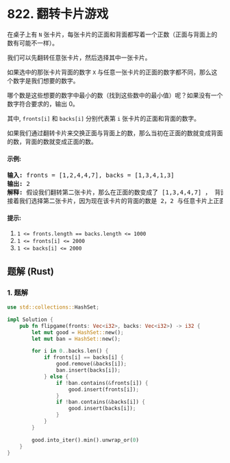 # 822. 翻转卡片游戏
在桌子上有 `N` 张卡片，每张卡片的正面和背面都写着一个正数（正面与背面上的数有可能不一样）。

我们可以先翻转任意张卡片，然后选择其中一张卡片。

如果选中的那张卡片背面的数字 `X` 与任意一张卡片的正面的数字都不同，那么这个数字是我们想要的数字。

哪个数是这些想要的数字中最小的数（找到这些数中的最小值）呢？如果没有一个数字符合要求的，输出 0。

其中, `fronts[i]` 和 `backs[i]` 分别代表第 `i` 张卡片的正面和背面的数字。

如果我们通过翻转卡片来交换正面与背面上的数，那么当初在正面的数就变成背面的数，背面的数就变成正面的数。

#### 示例:
<pre>
<strong>输入:</strong> fronts = [1,2,4,4,7], backs = [1,3,4,1,3]
<strong>输出:</strong> 2
<strong>解释:</strong> 假设我们翻转第二张卡片，那么在正面的数变成了 [1,3,4,4,7] ， 背面的数变成了 [1,2,4,1,3]。
接着我们选择第二张卡片，因为现在该卡片的背面的数是 2，2 与任意卡片上正面的数都不同，所以 2 就是我们想要的数字。
</pre>

#### 提示:
1. `1 <= fronts.length == backs.length <= 1000`
2. `1 <= fronts[i] <= 2000`
3. `1 <= backs[i] <= 2000`

## 题解 (Rust)

### 1. 题解
```Rust
use std::collections::HashSet;

impl Solution {
    pub fn flipgame(fronts: Vec<i32>, backs: Vec<i32>) -> i32 {
        let mut good = HashSet::new();
        let mut ban = HashSet::new();

        for i in 0..backs.len() {
            if fronts[i] == backs[i] {
                good.remove(&backs[i]);
                ban.insert(backs[i]);
            } else {
                if !ban.contains(&fronts[i]) {
                    good.insert(fronts[i]);
                }
                if !ban.contains(&backs[i]) {
                    good.insert(backs[i]);
                }
            }
        }

        good.into_iter().min().unwrap_or(0)
    }
}
```
